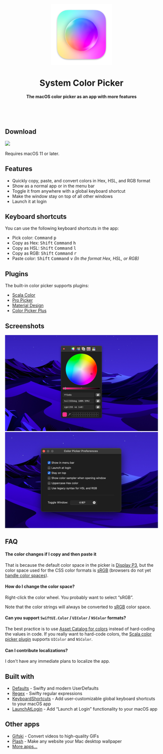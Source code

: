 <div align="center">
	<a href="https://sindresorhus.com/system-color-picker">
		<img src="Stuff/AppIcon-readme.png" width="200" height="200">
	</a>
	<h1>System Color Picker</h1>
	<p>
		<b>The macOS color picker as an app with more features</b>
	</p>
	<br>
	<br>
	<br>
</div>

## Download

[![](https://tools.applemediaservices.com/api/badges/download-on-the-mac-app-store/black/en-us?size=250x83&releaseDate=1615852800)](https://apps.apple.com/app/id1545870783)

Requires macOS 11 or later.

## Features

- Quickly copy, paste, and convert colors in Hex, HSL, and RGB format
- Show as a normal app or in the menu bar
- Toggle it from anywhere with a global keyboard shortcut
- Make the window stay on top of all other windows
- Launch it at login

## Keyboard shortcuts

You can use the following keyboard shortcuts in the app:

- Pick color: <kbd>Command</kbd> <kbd>p</kbd>
- Copy as Hex: <kbd>Shift</kbd> <kbd>Command</kbd> <kbd>h</kbd>
- Copy as HSL: <kbd>Shift</kbd> <kbd>Command</kbd> <kbd>l</kbd>
- Copy as RGB: <kbd>Shift</kbd> <kbd>Command</kbd> <kbd>r</kbd>
- Paste color: <kbd>Shift</kbd> <kbd>Command</kbd> <kbd>v</kbd> *(In the format Hex, HSL, or RGB)*

## Plugins

The built-in color picker supports plugins:

- [Scala Color](https://bjango.com/mac/skalacolor/)
- [Pro Picker](https://formulae.brew.sh/cask/colorpicker-propicker)
- [Material Design](https://github.com/johnyanarella/MaterialDesignColorPicker)
- [Color Picker Plus](https://github.com/viktorstrate/color-picker-plus)

## Screenshots

![](Stuff/screenshot1.jpg)
![](Stuff/screenshot2.jpg)

## FAQ

#### The color changes if I copy and then paste it

That is because the default color space in the picker is [Display P3](https://en.wikipedia.org/wiki/DCI-P3), but the color space used for the CSS color formats is [sRGB](https://en.wikipedia.org/wiki/SRGB) (browsers do not yet [handle color spaces](https://css-tricks.com/the-expanding-gamut-of-color-on-the-web/)).

#### How do I change the color space?

Right-click the color wheel. You probably want to select “sRGB”.

Note that the color strings will always be converted to [sRGB](https://en.wikipedia.org/wiki/SRGB) color space.

#### Can you support `SwiftUI.Color` / `UIColor` / `NSColor` formats?

The best practice is to use [Asset Catalog for colors](https://devblog.xero.com/managing-ui-colours-with-ios-11-asset-catalogs-16500ba48205) instead of hard-coding the values in code. If you really want to hard-code colors, the [Scala color picker plugin](https://bjango.com/mac/skalacolor/) supports `UIColor` and `NSColor`.

#### Can I contribute localizations?

I don't have any immediate plans to localize the app.

## Built with

- [Defaults](https://github.com/sindresorhus/Defaults) - Swifty and modern UserDefaults
- [Regex](https://github.com/sindresorhus/Regex) - Swifty regular expressions
- [KeyboardShortcuts](https://github.com/sindresorhus/KeyboardShortcuts) - Add user-customizable global keyboard shortcuts to your macOS app
- [LaunchAtLogin](https://github.com/sindresorhus/LaunchAtLogin) - Add “Launch at Login” functionality to your macOS app

## Other apps

- [Gifski](https://github.com/sindresorhus/Gifski) - Convert videos to high-quality GIFs
- [Plash](https://github.com/sindresorhus/Plash) - Make any website your Mac desktop wallpaper
- [More apps…](https://sindresorhus.com/apps)
